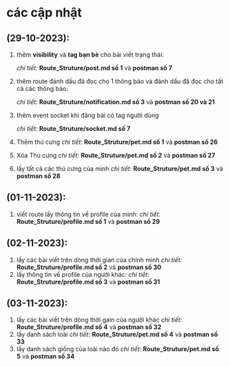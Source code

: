 # các cập nhật

## (29-10-2023):
1. thêm **visibility** và **tag bạn bè** cho bài viết trạng thái:
   
    *chi tiết:* **Route_Struture/post.md số 1** và **postman số 7**

2. thêm route đánh dấu đã đọc cho 1 thông báo và đánh dấu đã đọc cho tất cả các thông báo:

    *chi tiết:* **Route_Struture/notification.md số 3** và **postman số 20 và 21**

3. thêm event socket khi đăng bài có tag người dùng

    *chi tiết:* **Route_Struture/socket.md số 7**

4. Thêm thú cưng 
   *chi tiết:* **Route_Struture/pet.md số 1** và **postman số 26**
5. Xóa Thú cưng 
   *chi tiết:* **Route_Struture/pet.md số 2** và **postman số 27**

6. lấy tất cả các thú cưng của mình
   *chi tiết:* **Route_Struture/pet.md số 3** và **postman số 28**

## (01-11-2023):
1. viết route lấy thông tin về profile của mình:
   *chi tiết:* **Route_Struture/profile.md số 1** và **postman số 29**
   
## (02-11-2023):
1. lấy các bài viết trên dòng thời gian của chính mình
   *chi tiết:* **Route_Struture/profile.md số 2** và **postman số 30**
2. lấy thông tin về profile của người khác:
   *chi tiết:* **Route_Struture/profile.md số 3** và **postman số 31**
## (03-11-2023):
1. lấy các bài viết trên dòng thời gain của người khác
   *chi tiết:* **Route_Struture/profile.md số 4** và **postman số 32**
2. lấy danh sách loài
   *chi tiết:* **Route_Struture/pet.md số 4** và **postman số 33**
3. lấy danh sách giống của loài nào đó
   *chi tiết:* **Route_Struture/pet.md số 5** và **postman số 34**
